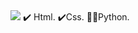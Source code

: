 <img src="https://media-exp1.licdn.com/dms/image/C4E16AQH6teRejYw_-Q/profile-displaybackgroundimage-shrink_200_800/0/1619492935819?e=1625702400&v=beta&t=cUhbgJaQj8TqZYO0igCfMLDWLZaf46EKqz2VFyKdpaA">
✔️ Html. ✔️Css. 👨‍💻Python.
